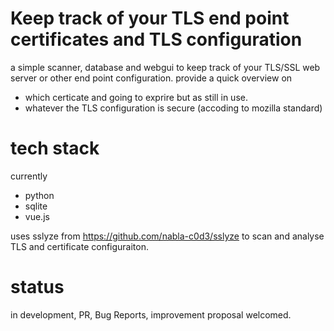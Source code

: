 # Keep track of your TLS end point certificates and TLS configuration

a simple scanner, database and webgui to keep track of your TLS/SSL web server or other end point configuration.
provide a quick overview on 

* which certicate and going to exprire but as still in use.
* whatever the TLS configuration is secure (accoding to mozilla standard)


# tech stack
currently
* python
* sqlite
* vue.js

uses sslyze from https://github.com/nabla-c0d3/sslyze to scan and analyse TLS and certificate configuraiton.

# status

in development, PR, Bug Reports, improvement proposal welcomed.
